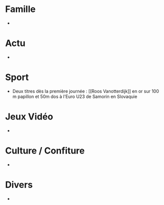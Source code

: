 # Famille
- 
# Actu
- 
# Sport
- Deux titres dès la première journée : [[Roos Vanotterdijk]] en or sur 100 m papillon et 50m dos à l'Euro U23 de Samorin en Slovaquie
# Jeux Vidéo
- 
# Culture / Confiture
- 
# Divers
- 
